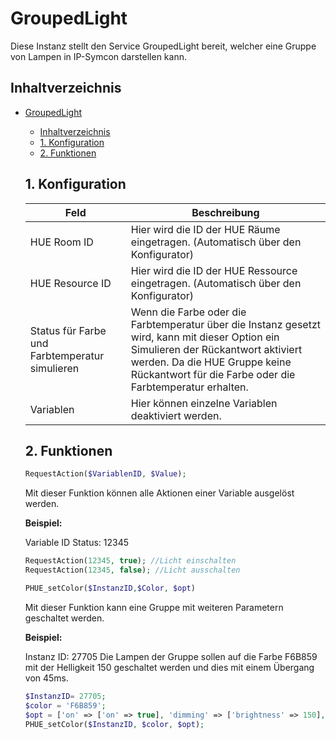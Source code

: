 # GroupedLight
   Diese Instanz stellt den Service GroupedLight bereit, welcher eine Gruppe von Lampen in IP-Symcon darstellen kann.
     
   ## Inhaltverzeichnis
- [GroupedLight](#groupedlight)
  - [Inhaltverzeichnis](#inhaltverzeichnis)
  - [1. Konfiguration](#1-konfiguration)
  - [2. Funktionen](#2-funktionen)
   
   ## 1. Konfiguration
   
   Feld | Beschreibung
   ------------ | ----------------
   HUE Room ID | Hier wird die ID der HUE Räume eingetragen. (Automatisch über den Konfigurator)
   HUE Resource ID | Hier wird die ID der HUE Ressource eingetragen. (Automatisch über den Konfigurator)
   Status für Farbe und Farbtemperatur simulieren | Wenn die Farbe oder die Farbtemperatur über die Instanz gesetzt wird, kann mit dieser Option ein Simulieren der Rückantwort aktiviert werden. Da die HUE Gruppe keine Rückantwort für die Farbe oder die Farbtemperatur erhalten.
   Variablen | Hier können einzelne Variablen deaktiviert werden.

  ## 2. Funktionen

   ```php
   RequestAction($VariablenID, $Value);
   ```
   Mit dieser Funktion können alle Aktionen einer Variable ausgelöst werden.

   **Beispiel:**
   
   Variable ID Status: 12345
   ```php
   RequestAction(12345, true); //Licht einschalten
   RequestAction(12345, false); //Licht ausschalten
   ```

   ```php
   PHUE_setColor($InstanzID,$Color, $opt)
   ```
   Mit dieser Funktion kann eine Gruppe mit weiteren Parametern geschaltet werden.

   **Beispiel:**
   
   Instanz ID: 27705
   Die Lampen der Gruppe sollen auf die Farbe F6B859 mit der Helligkeit 150 geschaltet werden und dies mit einem Übergang von 45ms.

   ```php
   $InstanzID= 27705;
   $color = 'F6B859';
   $opt = ['on' => ['on' => true], 'dimming' => ['brightness' => 150], 'dynamics' => ['duration' => 45]];
   PHUE_setColor($InstanzID, $color, $opt);
   ```

   